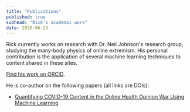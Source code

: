 ```yaml
---
title: "Publications"
published: true
subhead: "Rick's academic work"
date: 2020-06-23
---
```


Rick currently works on research with Dr. Neil Johnson's research group, studying the many-body physics of online extremism. His personal contribution is the application of several machine learning techniques to content shared in these sites.

<a href="https://orcid.org/0000-0002-1871-7478" target="_blank">Find his work on ORCID</a>.

He is co-author on the following papers (all links are DOIs):
- <a href="https://doi.org/10.1109/ACCESS.2020.2993967" target="_blank">Quantifying COVID-19 Content in the Online Health Opinion War Using Machine Learning</a>